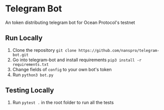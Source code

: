 # Telegram Bot
An token distributing telegram bot for Ocean Protocol's testnet

## Run Locally
1. Clone the repository `git clone https://github.com/nanspro/telegram-bot.git`
2. Go into telegram-bot and install requirements `pip3 install -r requirements.txt`
3. Change fields of `config` to your own bot's token
4. Run `python3 bot.py`

## Testing Locally
1. Run `pytest .` in the root folder to run all the tests